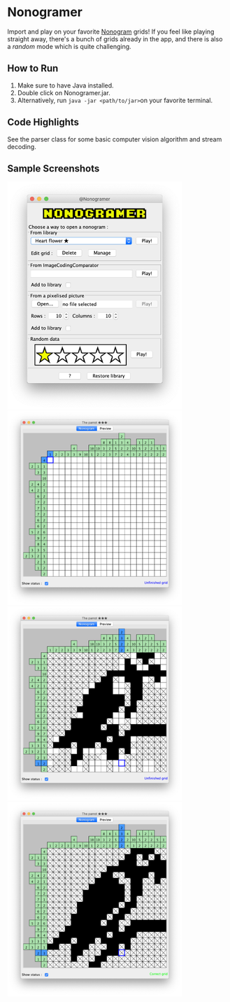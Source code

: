 # Nonogramer

Import and play on your favorite [Nonogram](https://en.wikipedia.org/wiki/Nonogram) grids! If you feel like playing straight away, there's a bunch of grids already in the app, and there is also a _random_ mode which is quite challenging.

## How to Run

1. Make sure to have Java installed.
2. Double click on Nonogramer.jar.
3. Alternatively, run ```java -jar <path/to/jar>```on your favorite terminal.

## Code Highlights

See the parser class for some basic computer vision algorithm and stream decoding.

## Sample Screenshots

<img src="screenshots/screenshot1.png" alt="drawing" width="400"/> <img src="screenshots/screenshot2.png" alt="drawing" width="400"/> <img src="screenshots/screenshot3.png" alt="drawing" width="400"/> <img src="screenshots/screenshot4.png" alt="drawing" width="400"/>
